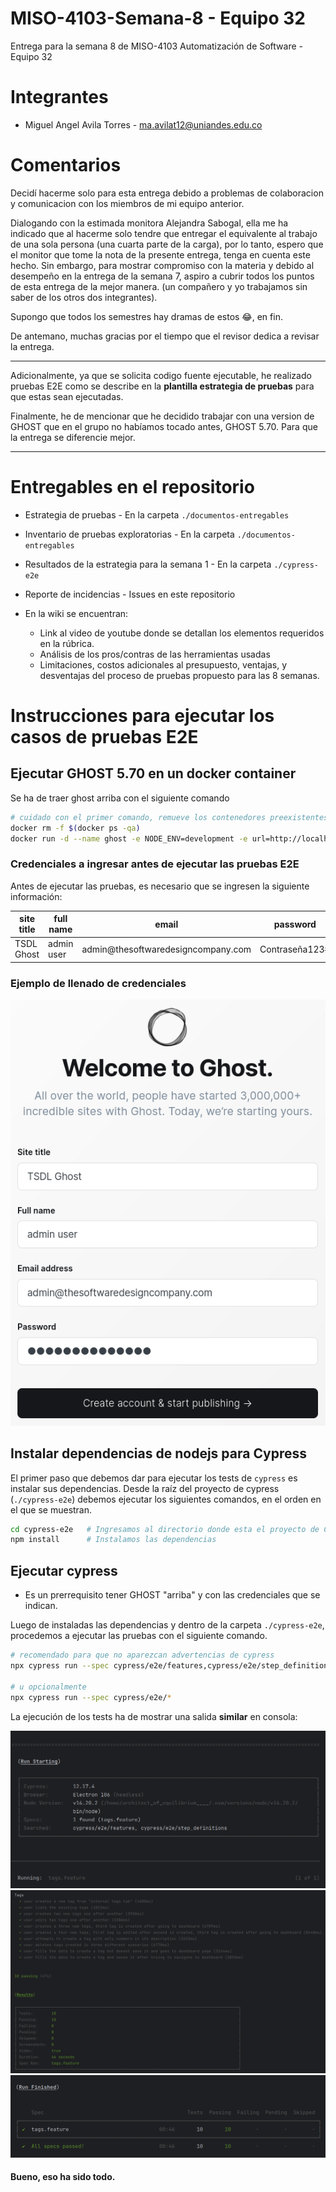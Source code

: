 # MISO-4103-Semana-8 - Equipo 32

Entrega para la semana 8 de MISO-4103 Automatización de Software - Equipo 32

# Integrantes

- Miguel Angel Avila Torres - ma.avilat12@uniandes.edu.co

# Comentarios

Decidí hacerme solo para esta entrega debido a problemas de colaboracion y comunicacion con los
miembros de mi equipo anterior.

Dialogando con la estimada monitora Alejandra Sabogal, ella me ha indicado que al hacerme solo tendre que
entregar el equivalente al trabajo de una sola persona (una cuarta parte de la carga), por lo tanto,
espero que el monitor que tome la nota de la presente entrega, tenga en cuenta este hecho.
Sin embargo, para mostrar compromiso con la materia y debido al desempeño en la entrega de la semana 7,
aspiro a cubrir todos los puntos de esta entrega de la mejor manera.
(un compañero y yo trabajamos sin saber de los otros dos integrantes).

Supongo que todos los semestres hay dramas de estos 😂, en fin.

De antemano, muchas gracias por el tiempo que el revisor dedica a revisar la entrega.

---

Adicionalmente, ya que se solicita codigo fuente ejecutable, he realizado pruebas E2E como se describe en
la **plantilla estrategia de pruebas** para que estas sean ejecutadas.

Finalmente, he de mencionar que he decidido trabajar con una version de GHOST que en el grupo no habíamos
tocado antes, GHOST 5.70. Para que la entrega se diferencie mejor.

---

# Entregables en el repositorio

- Estrategia de pruebas - En la carpeta `./documentos-entregables`
- Inventario de pruebas exploratorias - En la carpeta `./documentos-entregables`
- Resultados de la estrategia para la semana 1 - En la carpeta `./cypress-e2e`
- Reporte de incidencias - Issues en este repositorio

- En la wiki se encuentran:
    - Link al video de youtube donde se detallan los elementos requeridos en la rúbrica.
    - Análisis de los pros/contras de las herramientas usadas
    - Limitaciones, costos adicionales al presupuesto, ventajas, y
      desventajas del proceso de pruebas propuesto para las 8 semanas.

# Instrucciones para ejecutar los casos de pruebas E2E

## Ejecutar GHOST 5.70 en un docker container

Se ha de traer ghost arriba con el siguiente comando

```bash
# cuidado con el primer comando, remueve los contenedores preexistentes.
docker rm -f $(docker ps -qa)
docker run -d --name ghost -e NODE_ENV=development -e url=http://localhost:2368 -p 2368:2368 ghost:5.70
```

### Credenciales a ingresar antes de ejecutar las pruebas E2E

Antes de ejecutar las pruebas, es necesario que se ingresen la siguiente información:

<table style="width: 100%">
<thead>
  <tr>
    <th>site title</th>
    <th>full name</th>
    <th>email</th>
    <th>password</th>
  </tr>
</thead>
<tbody>
  <tr>
    <td> TSDL Ghost </td>
    <td> admin user </td>
    <td> admin@thesoftwaredesigncompany.com </td>
    <td> Contraseña123# </td>
  </tr>
</tbody>
</table>

### Ejemplo de llenado de credenciales

<div align="center">
  <img src="doc/img.png" alt="Pagina de credenciales">
</div>

## Instalar dependencias de nodejs para Cypress

El primer paso que debemos dar para ejecutar los tests de `cypress` es instalar sus dependencias.
Desde la raíz del proyecto de cypress (`./cypress-e2e`) debemos ejecutar los siguientes comandos,
en el orden en el que se muestran.

```bash
cd cypress-e2e   # Ingresamos al directorio donde esta el proyecto de Cypress
npm install      # Instalamos las dependencias
```

## Ejecutar cypress

- Es un prerrequisito tener GHOST "arriba" y con las credenciales que se indican.

Luego de instaladas las dependencias y dentro de la carpeta `./cypress-e2e`,
procedemos a ejecutar las pruebas con el siguiente comando.

```bash
# recomendado para que no aparezcan advertencias de cypress
npx cypress run --spec cypress/e2e/features,cypress/e2e/step_definitions

# u opcionalmente
npx cypress run --spec cypress/e2e/*
```

La ejecución de los tests ha de mostrar una salida **similar** en consola:

<div>
  <img src="doc/tests-1.png" alt="Primera imagen de tests">
</div>

<div>
  <img src="doc/tests-2.png" alt="Segunda imagen de tests">
</div>

<div>
  <img src="doc/tests-3.png" alt="Tercera imagen de tests">
</div>

#### Bueno, eso ha sido todo.
